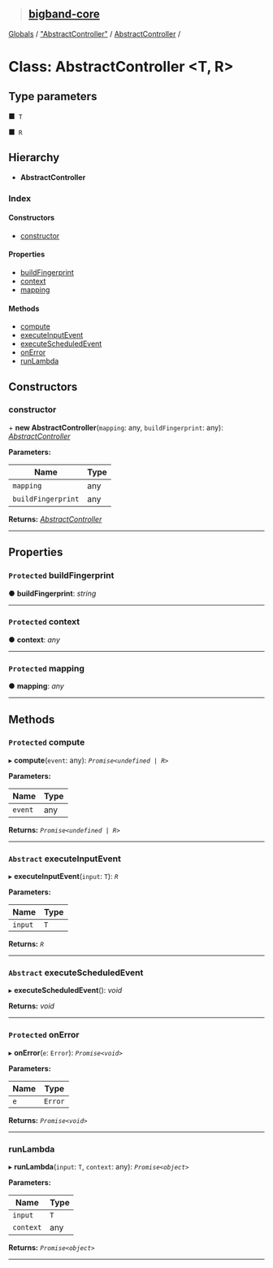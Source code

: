 > ## [bigband-core](../README.md)

[Globals](../globals.md) / ["AbstractController"](../modules/_abstractcontroller_.md) / [AbstractController](_abstractcontroller_.abstractcontroller.md) /

# Class: AbstractController <**T, R**>

## Type parameters

■` T`

■` R`

## Hierarchy

* **AbstractController**

### Index

#### Constructors

* [constructor](_abstractcontroller_.abstractcontroller.md#constructor)

#### Properties

* [buildFingerprint](_abstractcontroller_.abstractcontroller.md#protected-buildfingerprint)
* [context](_abstractcontroller_.abstractcontroller.md#protected-context)
* [mapping](_abstractcontroller_.abstractcontroller.md#protected-mapping)

#### Methods

* [compute](_abstractcontroller_.abstractcontroller.md#protected-compute)
* [executeInputEvent](_abstractcontroller_.abstractcontroller.md#abstract-executeinputevent)
* [executeScheduledEvent](_abstractcontroller_.abstractcontroller.md#abstract-executescheduledevent)
* [onError](_abstractcontroller_.abstractcontroller.md#protected-onerror)
* [runLambda](_abstractcontroller_.abstractcontroller.md#runlambda)

## Constructors

###  constructor

\+ **new AbstractController**(`mapping`: any, `buildFingerprint`: any): *[AbstractController](_abstractcontroller_.abstractcontroller.md)*

**Parameters:**

Name | Type |
------ | ------ |
`mapping` | any |
`buildFingerprint` | any |

**Returns:** *[AbstractController](_abstractcontroller_.abstractcontroller.md)*

___

## Properties

### `Protected` buildFingerprint

● **buildFingerprint**: *string*

___

### `Protected` context

● **context**: *any*

___

### `Protected` mapping

● **mapping**: *any*

___

## Methods

### `Protected` compute

▸ **compute**(`event`: any): *`Promise<undefined | R>`*

**Parameters:**

Name | Type |
------ | ------ |
`event` | any |

**Returns:** *`Promise<undefined | R>`*

___

### `Abstract` executeInputEvent

▸ **executeInputEvent**(`input`: `T`): *`R`*

**Parameters:**

Name | Type |
------ | ------ |
`input` | `T` |

**Returns:** *`R`*

___

### `Abstract` executeScheduledEvent

▸ **executeScheduledEvent**(): *void*

**Returns:** *void*

___

### `Protected` onError

▸ **onError**(`e`: `Error`): *`Promise<void>`*

**Parameters:**

Name | Type |
------ | ------ |
`e` | `Error` |

**Returns:** *`Promise<void>`*

___

###  runLambda

▸ **runLambda**(`input`: `T`, `context`: any): *`Promise<object>`*

**Parameters:**

Name | Type |
------ | ------ |
`input` | `T` |
`context` | any |

**Returns:** *`Promise<object>`*

___